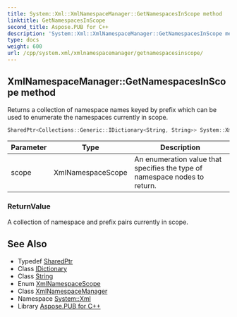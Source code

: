 ```yaml
---
title: System::Xml::XmlNamespaceManager::GetNamespacesInScope method
linktitle: GetNamespacesInScope
second_title: Aspose.PUB for C++
description: 'System::Xml::XmlNamespaceManager::GetNamespacesInScope method. Returns a collection of namespace names keyed by prefix which can be used to enumerate the namespaces currently in scope in C++.'
type: docs
weight: 600
url: /cpp/system.xml/xmlnamespacemanager/getnamespacesinscope/
---
```

## XmlNamespaceManager::GetNamespacesInScope method


Returns a collection of namespace names keyed by prefix which can be used to enumerate the namespaces currently in scope.

```cpp
SharedPtr<Collections::Generic::IDictionary<String, String>> System::Xml::XmlNamespaceManager::GetNamespacesInScope(XmlNamespaceScope scope) override
```


| Parameter | Type | Description |
| --- | --- | --- |
| scope | XmlNamespaceScope | An enumeration value that specifies the type of namespace nodes to return. |

### ReturnValue

A collection of namespace and prefix pairs currently in scope.

## See Also

* Typedef [SharedPtr](../../../system/sharedptr/)
* Class [IDictionary](../../../system.collections.generic/idictionary/)
* Class [String](../../../system/string/)
* Enum [XmlNamespaceScope](../../xmlnamespacescope/)
* Class [XmlNamespaceManager](../)
* Namespace [System::Xml](../../)
* Library [Aspose.PUB for C++](../../../)

